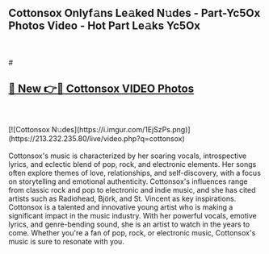 ## Cottonsox Onlyf𝚊ns Le𝚊ked N𝚞des - Part-Yc5Ox Photos Video - Hot Part Le𝚊ks Yc5Ox
<br>
<br>
# <h2><a href="https://213.232.235.80/live/video.php?q=cottonsox">🔗 New 👉🔴 Cottonsox VIDEO Photos</a></h2>
<br>
<br>
[![Cottonsox N𝚞des](https://i.imgur.com/1EjSzPs.png)](https://213.232.235.80/live/video.php?q=cottonsox)
<br>
<br>
Cottonsox's music is characterized by her soaring vocals, introspective lyrics, and eclectic blend of pop, rock, and electronic elements. Her songs often explore themes of love, relationships, and self-discovery, with a focus on storytelling and emotional authenticity. Cottonsox's influences range from classic rock and pop to electronic and indie music, and she has cited artists such as Radiohead, Björk, and St. Vincent as key inspirations. Cottonsox is a talented and innovative young artist who is making a significant impact in the music industry. With her powerful vocals, emotive lyrics, and genre-bending sound, she is an artist to watch in the years to come. Whether you're a fan of pop, rock, or electronic music, Cottonsox's music is sure to resonate with you.
<br>
<br>